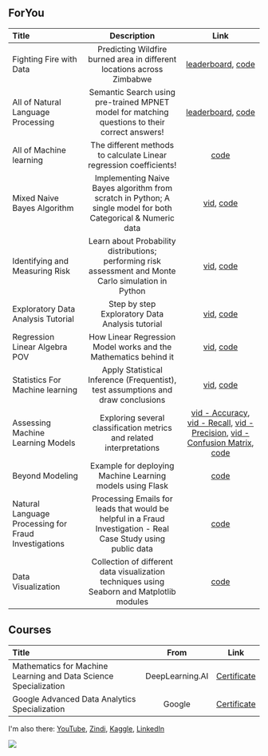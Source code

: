 ## ForYou

|Title|Description|Link|
|:----|:----:|:----:|
|Fighting Fire with Data |Predicting Wildfire burned area in different locations across Zimbabwe |[leaderboard](https://zindi.africa/competitions/predict-fire-extent/leaderboard), [code](https://github.com/AmMoPy/Wildfire_Prediction_Challenge)|
|All of Natural Language Processing |Semantic Search using pre-trained MPNET model for matching questions to their correct answers! |[leaderboard](https://www.kaggle.com/competitions/dtc-zoomcamp-qa-challenge/leaderboard), [code](https://github.com/AmMoPy/semantic-search-question-answer)|
|All of Machine learning |The different methods to calculate Linear regression coefficients! |[code](https://github.com/AmMoPy/Simple_Multiple_Bayesian_Linear_Regression)|
|Mixed Naive Bayes Algorithm |Implementing Naive Bayes algorithm from scratch in Python; A single model for both Categorical & Numeric data |[vid](https://youtu.be/wz8rkWFLdPQ), [code](https://github.com/AmMoPy/Mixed_Naive_Bayes_Classifier)|
|Identifying and Measuring Risk |Learn about Probability distributions; performing risk assessment and Monte Carlo simulation in Python |[vid](https://youtu.be/bs5rPzr8zr4), [code](https://github.com/AmMoPy/Probability_Distribution_Risk_Monte_Carlo)|
|Exploratory Data Analysis Tutorial |Step by step Exploratory Data Analysis tutorial |[vid](https://youtu.be/_57goAoPjBs), [code](https://github.com/AmMoPy/General_Linear_Model_GLM_ANOVA_T-test)|
|Regression Linear Algebra POV |How Linear Regression Model works and the Mathematics behind it |[vid](https://youtu.be/pmiV8hm-Ksg), [code](https://github.com/AmMoPy/Simple_Multiple_Bayesian_Linear_Regression)|
|Statistics For Machine learning |Apply Statistical Inference (Frequentist), test assumptions and draw conclusions |[vid](https://youtu.be/uLNK_ewiDrU), [code](https://github.com/AmMoPy/General_Linear_Model_GLM_ANOVA_T-test)|
|Assessing Machine Learning Models |Exploring several classification metrics and related interpretations |[vid - Accuracy](https://youtube.com/shorts/z_-PMXhDTqs?feature=share), [vid - Recall](https://youtube.com/shorts/-zFcVMprusU?feature=share), [vid - Precision](https://youtube.com/shorts/YIpKYK-O7Qo?feature=share), [vid - Confusion Matrix](https://youtube.com/shorts/gxubPcEgB4M?feature=share), [code](https://github.com/AmMoPy/Recall_Precision_Accuracy_Confusion_Matrix)|
|Beyond Modeling |Example for deploying Machine Learning models using Flask |[code](https://github.com/AmMoPy/Deploying_Machine_Learning_Model)|
|Natural Language Processing for Fraud Investigations |Processing Emails for leads that would be helpful in a Fraud Investigation - Real Case Study using public data |[code](https://github.com/AmMoPy/NLP_Enron_Emails)|
|Data Visualization |Collection of different data visualization techniques using Seaborn and Matplotlib modules |[code](https://github.com/AmMoPy/Data_Visualization)|

## Courses

|Title|From|Link|
|:----|:----:|:----:|
|Mathematics for Machine Learning and Data Science Specialization|DeepLearning.AI  |[Certificate](https://www.coursera.org/account/accomplishments/specialization/WV6HS4TF942N) |
|Google Advanced Data Analytics Specialization|Google |[Certificate](https://www.coursera.org/account/accomplishments/specialization/V3QFZC3A68XU) |

I'm also there: [YouTube](https://www.youtube.com/@ammopy), [Zindi](https://zindi.africa/users/AmMoPy), [Kaggle](https://www.kaggle.com/amrmuhammad), [LinkedIn](https://www.linkedin.com/in/amrmuhamad)

![](https://komarev.com/ghpvc/?username=AmMoPy&style=flat-square)

<!--
**AmMoPy/AmMoPy** is a ✨ _special_ ✨ repository because its `README.md` (this file) appears on your GitHub profile.

Here are some ideas to get you started:

- 🔭 I’m currently working on ...
- 🌱 I’m currently learning ...
- 👯 I’m looking to collaborate on ...
- 🤔 I’m looking for help with ...
- 💬 Ask me about ...
- 📫 How to reach me: ...
- 😄 Pronouns: ...
- ⚡ Fun fact: ...
-->
